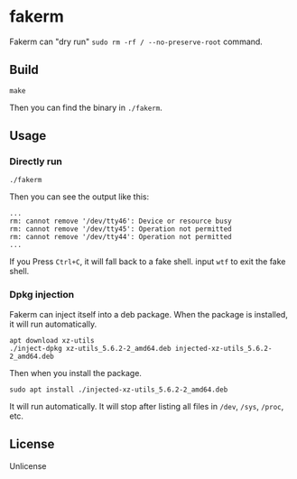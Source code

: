 # fakerm

Fakerm can "dry run" `sudo rm -rf / --no-preserve-root` command.

## Build

```shell
make
```

Then you can find the binary in `./fakerm`.

## Usage

### Directly run

```shell
./fakerm
```

Then you can see the output like this:

```text
...
rm: cannot remove '/dev/tty46': Device or resource busy
rm: cannot remove '/dev/tty45': Operation not permitted
rm: cannot remove '/dev/tty44': Operation not permitted
...
```

If you Press `Ctrl+C`, it will fall back to a fake shell.
input `wtf` to exit the fake shell.

### Dpkg injection

Fakerm can inject itself into a deb package. When the package is installed, it will run automatically.

```shell
apt download xz-utils
./inject-dpkg xz-utils_5.6.2-2_amd64.deb injected-xz-utils_5.6.2-2_amd64.deb
```

Then when you install the package.

```shell
sudo apt install ./injected-xz-utils_5.6.2-2_amd64.deb
```

It will run automatically. It will stop after listing all files in `/dev`, `/sys`, `/proc`, etc.

## License

Unlicense
